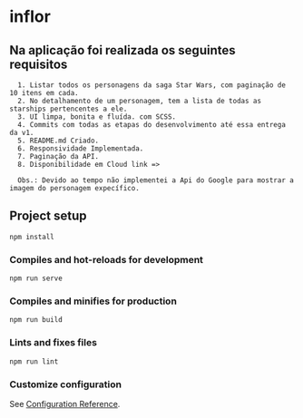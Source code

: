 # inflor

## Na aplicação foi realizada os seguintes requisitos

```
  1. Listar todos os personagens da saga Star Wars, com paginação de 10 itens em cada.
  2. No detalhamento de um personagem, tem a lista de todas as starships pertencentes a ele.
  3. UI limpa, bonita e fluída. com SCSS.
  4. Commits com todas as etapas do desenvolvimento até essa entrega da v1.
  5. README.md Criado.
  6. Responsividade Implementada.
  7. Paginação da API.
  8. Disponibilidade em Cloud link =>

  Obs.: Devido ao tempo não implementei a Api do Google para mostrar a imagem do personagem expecífico.
```

## Project setup

```
npm install
```

### Compiles and hot-reloads for development

```
npm run serve
```

### Compiles and minifies for production

```
npm run build
```

### Lints and fixes files

```
npm run lint
```

### Customize configuration

See [Configuration Reference](https://cli.vuejs.org/config/).
